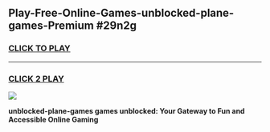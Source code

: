 
## Play-Free-Online-Games-unblocked-plane-games-Premium #29n2g
<h3>
<a href="https://premium.freeplayer.one?title=unblocked-plane-games&ref=8M">CLICK TO PLAY</a></h3>
<hr>

<h3>
<a href="https://premium.freeplayer.one?title=unblocked-plane-games&ref=8M">CLICK 2 PLAY</a>
  
</h3>

<a href="https://premium.freeplayer.one?title=unblocked-plane-games&ref=8M"><img src="https://clearcache.store/games.png"></a>


**unblocked-plane-games games unblocked: Your Gateway to Fun and Accessible Online Gaming**
